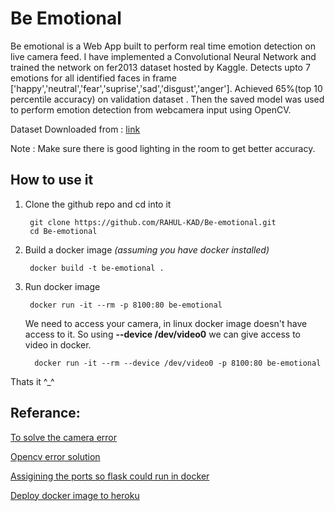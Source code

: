 # Be Emotional

Be emotional is a Web App built to perform real time emotion detection on live camera feed. I have implemented a Convolutional Neural Network and trained the network on fer2013 dataset hosted by Kaggle.
Detects upto 7 emotions for all identified faces in frame ['happy','neutral','fear','suprise','sad','disgust','anger'].
Achieved 65%(top 10 percentile accuracy) on validation dataset .
Then the saved model was used to perform emotion detection from webcamera input using OpenCV.

Dataset Downloaded from : [link](https://www.kaggle.com/deadskull7/fer2013)

Note : Make sure there is good lighting in the room to get better accuracy.

## How to use it
1. Clone the github repo and cd into it
  
        git clone https://github.com/RAHUL-KAD/Be-emotional.git
        cd Be-emotional

2. Build a docker image *(assuming you have docker installed)*

        docker build -t be-emotional .
        
3. Run docker image

        docker run -it --rm -p 8100:80 be-emotional
        
    We need to access your camera, in linux docker image doesn't have access to it. So using **--device /dev/video0** we can give access to video in docker.

         docker run -it --rm --device /dev/video0 -p 8100:80 be-emotional



Thats it ^_^

## Referance:

[To solve the camera error](https://stackoverflow.com/questions/62929645/unable-to-open-camera-using-cv2-videocapture0-in-docker-ubuntu-host)

[Opencv error solution](https://stackoverflow.com/questions/55313610/importerror-libgl-so-1-cannot-open-shared-object-file-no-such-file-or-directo)

[Assigining the ports so flask could run in docker](https://stackoverflow.com/questions/66269187/assigning-port-when-building-flask-docker-image)

[Deploy docker image to heroku](https://blog.logrocket.com/build-deploy-flask-app-using-docker/)
